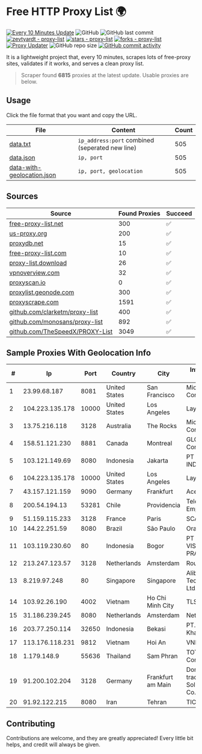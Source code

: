 
# Free HTTP Proxy List 🌍

[![Every 10 Minutes Update](https://github.com/mertguvencli/http-proxy-list/actions/workflows/main.yml/badge.svg?branch=main)](https://github.com/mertguvencli/http-proxy-list/actions/workflows/main.yml)
![GitHub](https://img.shields.io/github/license/mertguvencli/http-proxy-list)
![GitHub last commit](https://img.shields.io/github/last-commit/mertguvencli/http-proxy-list)
[![zevtyardt - proxy-list](https://img.shields.io/static/v1?label=zevtyardt&message=proxy-list&color=blue&logo=github)](https://github.com/zevtyardt/proxy-list "Go to GitHub repo")
[![stars - proxy-list](https://img.shields.io/github/stars/zevtyardt/proxy-list?style=social)](https://github.com/zevtyardt/proxy-list)
[![forks - proxy-list](https://img.shields.io/github/forks/zevtyardt/proxy-list?style=social)](https://github.com/zevtyardt/proxy-list)
[![Proxy Updater](https://github.com/zevtyardt/proxy-list/workflows/Proxy%20Updater/badge.svg)](https://github.com/zevtyardt/proxy-list/actions?query=workflow:"Proxy+Updater")
![GitHub repo size](https://img.shields.io/github/repo-size/zevtyardt/proxy-list)
[![GitHub commit activity](https://img.shields.io/github/commit-activity/m/zevtyardt/proxy-list?logo=commits)](https://github.com/zevtyardt/proxy-list/commits/main)

It is a lightweight project that, every 10 minutes, scrapes lots of free-proxy sites, validates if it works, and serves a clean proxy list.

> Scraper found **6815** proxies at the latest update. Usable proxies are below.

## Usage

Click the file format that you want and copy the URL.

|File|Content|Count|
|----|-------|-----|
|[data.txt](https://raw.githubusercontent.com/mertguvencli/http-proxy-list/main/proxy-list/data.txt)|`ip_address:port` combined (seperated new line)|505|
|[data.json](https://raw.githubusercontent.com/mertguvencli/http-proxy-list/main/proxy-list/data.json)|`ip, port`|505|
|[data-with-geolocation.json](https://raw.githubusercontent.com/mertguvencli/http-proxy-list/main/proxy-list/data-with-geolocation.json)|`ip, port, geolocation`|505|

## Sources

|Source|Found Proxies|Succeed|
|------|-------------|-------|
|[free-proxy-list.net](https://free-proxy-list.net)|300|✅|
|[us-proxy.org](https://www.us-proxy.org)|200|✅|
|[proxydb.net](http://proxydb.net)|15|✅|
|[free-proxy-list.com](https://free-proxy-list.com/?page=&port=&type%5B%5D=http&type%5B%5D=https&up_time=0&search=Search)|10|✅|
|[proxy-list.download](https://www.proxy-list.download/HTTP)|26|✅|
|[vpnoverview.com](https://vpnoverview.com/privacy/anonymous-browsing/free-proxy-servers)|32|✅|
|[proxyscan.io](https://www.proxyscan.io)|0|✅|
|[proxylist.geonode.com](https://proxylist.geonode.com/api/proxy-list?limit=300&page=1&sort_by=lastChecked&sort_type=desc&protocols=http,https)|300|✅|
|[proxyscrape.com](https://api.proxyscrape.com/v2/?request=displayproxies&protocol=http&timeout=10000&country=all&ssl=all&anonymity=all)|1591|✅|
|[github.com/clarketm/proxy-list](https://raw.githubusercontent.com/clarketm/proxy-list/master/proxy-list-raw.txt)|400|✅|
|[github.com/monosans/proxy-list](https://raw.githubusercontent.com/monosans/proxy-list/main/proxies/http.txt)|892|✅|
|[github.com/TheSpeedX/PROXY-List](https://raw.githubusercontent.com/TheSpeedX/PROXY-List/master/http.txt)|3049|✅|


## Sample Proxies With Geolocation Info

|#|Ip|Port|Country|City|Internet Service Provider|
|-|--|----|-------|----|-------------------------|
|1|23.99.68.187|8081|United States|San Francisco|Microsoft Corporation|
|2|104.223.135.178|10000|United States|Los Angeles|LayerHost|
|3|13.75.216.118|3128|Australia|The Rocks|Microsoft Corporation|
|4|158.51.121.230|8881|Canada|Montreal|GLOBALTELEHOST Corp.|
|5|103.121.149.69|8080|Indonesia|Jakarta|PT EMERIO INDONESIA|
|6|104.223.135.178|10000|United States|Los Angeles|LayerHost|
|7|43.157.121.159|9090|Germany|Frankfurt|Aceville Pte.ltd|
|8|200.54.194.13|53281|Chile|Providencia|Telefonica Empresas|
|9|51.159.115.233|3128|France|Paris|SCALEWAY|
|10|144.22.251.59|8080|Brazil|São Paulo|Oracle Corporation|
|11|103.119.230.60|80|Indonesia|Bogor|PT MITRA VISIONER PRATAMA|
|12|213.247.123.57|3128|Netherlands|Amsterdam|Routit BV|
|13|8.219.97.248|80|Singapore|Singapore|Alibaba (US) Technology Co., Ltd.|
|14|103.92.26.190|4002|Vietnam|Ho Chi Minh City|TLSOFT|
|15|31.186.239.245|8080|Netherlands|Amsterdam|NetSkope Inc|
|16|203.77.250.114|32650|Indonesia|Bekasi|PT. Total Info Kharisma|
|17|113.176.118.231|9812|Vietnam|Hoi An|VNPT|
|18|1.179.148.9|55636|Thailand|Sam Phran|TOT Public Company Limited|
|19|91.200.102.204|3128|Germany|Frankfurt am Main|Dominic Scholz trading as ITP-Solutions GmbH & Co. KG|
|20|91.92.122.215|8080|Iran|Tehran|TIC|



## Contributing

Contributions are welcome, and they are greatly appreciated! Every
little bit helps, and credit will always be given.

